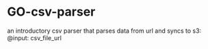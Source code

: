 # GO-csv-parser
an introductory csv parser that parses data from url and syncs to s3: @input: csv_file_url
